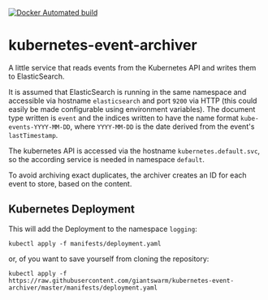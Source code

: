[![Docker Automated build](https://img.shields.io/docker/automated/giantswarm/kubernetes-event-archiver.svg)](https://hub.docker.com/r/giantswarm/kubernetes-event-archiver/)

# kubernetes-event-archiver

A little service that reads events from the Kubernetes API and writes them to ElasticSearch.

It is assumed that ElasticSearch is running in the same namespace and accessible via hostname `elasticsearch` and port `9200` via HTTP (this could easily be made configurable using environment variables). The document type written is `event` and the indices written to have the name format `kube-events-YYYY-MM-DD`, where `YYYY-MM-DD` is the date derived from the event's `lastTimestamp`.

The kubernetes API is accessed via the hostname `kubernetes.default.svc`, so the according service is needed in namespace `default`.

To avoid archiving exact duplicates, the archiver creates an ID for each event to store, based on the content.

## Kubernetes Deployment

This will add the Deployment to the namespace `logging`:

```nohighlight
kubectl apply -f manifests/deployment.yaml
```

or, of you want to save yourself from cloning the repository:

```nohighlight
kubectl apply -f https://raw.githubusercontent.com/giantswarm/kubernetes-event-archiver/master/manifests/deployment.yaml
```
